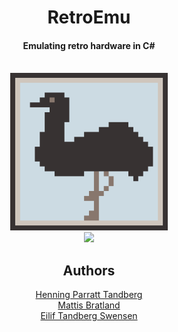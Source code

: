 <div align="center">
	<h1>RetroEmu</h1>
	<h4>Emulating retro hardware in C#</h4>
	<br>
  <img width="50%" src="emu.png">
	<br>
	<img src="https://github.com/henningtandberg/gameboy-emulator/actions/workflows/ubuntu-workflow.yml/badge.svg">
	<br>
	<h2>Authors</h2>
	<a href="https://henningtandberg.no">Henning Parratt Tandberg</a>
	<br>
	<a href="https://github.com/murillio4">Mattis Bratland</a>
	<br>
	<a href="https://github.com/EilifTS">Eilif Tandberg Swensen</a>
</div>
